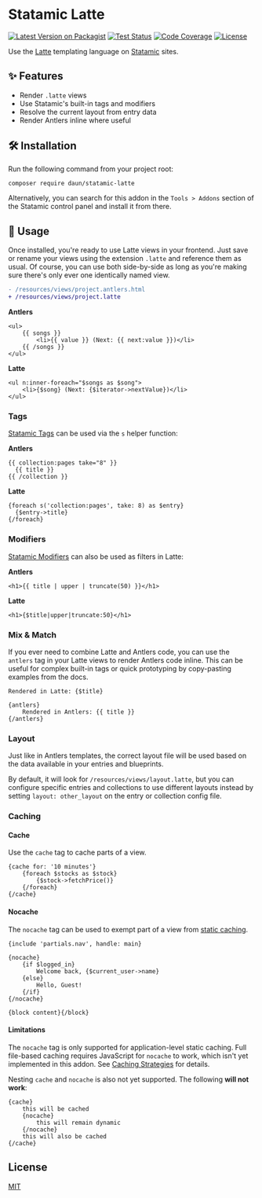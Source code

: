 # Statamic Latte

[![Latest Version on Packagist](https://img.shields.io/packagist/v/daun/statamic-latte.svg)](https://packagist.org/packages/daun/statamic-latte)
[![Test Status](https://img.shields.io/github/actions/workflow/status/daun/statamic-latte/ci.yml?label=tests)](https://github.com/daun/statamic-latte/actions/workflows/ci.yml)
[![Code Coverage](https://img.shields.io/codecov/c/github/daun/statamic-latte)](https://app.codecov.io/gh/daun/statamic-latte)
[![License](https://img.shields.io/github/license/daun/statamic-latte.svg)](https://github.com/daun/statamic-latte/blob/master/LICENSE)

Use the [Latte](https://latte.nette.org/en/) templating language on [Statamic](https://statamic.com/) sites.

## ✨ Features

- Render `.latte` views
- Use Statamic's built-in tags and modifiers
- Resolve the current layout from entry data
- Render Antlers inline where useful

## 🛠️ Installation

Run the following command from your project root:

```sh
composer require daun/statamic-latte
```

Alternatively, you can search for this addon in the `Tools > Addons` section of
the Statamic control panel and install it from there.

## 🎨 Usage

Once installed, you're ready to use Latte views in your frontend. Just save or rename your views
using the extension `.latte` and reference them as usual. Of course, you can use both side-by-side
as long as you're making sure there's only ever one identically named view.

```diff
- /resources/views/project.antlers.html
+ /resources/views/project.latte
```

**Antlers**

```antlers
<ul>
    {{ songs }}
        <li>{{ value }} (Next: {{ next:value }})</li>
    {{ /songs }}
</ul>
```

**Latte**

```latte
<ul n:inner-foreach="$songs as $song">
    <li>{$song} (Next: {$iterator->nextValue})</li>
</ul>
```

### Tags

[Statamic Tags](https://statamic.dev/tags) can be used via the `s` helper function:

**Antlers**

```antlers
{{ collection:pages take="8" }}
  {{ title }}
{{ /collection }}
```

**Latte**

```latte
{foreach s('collection:pages', take: 8) as $entry}
  {$entry->title}
{/foreach}
```

### Modifiers

[Statamic Modifiers](https://statamic.dev/modifiers) can also be used as filters in Latte:

**Antlers**

```antlers
<h1>{{ title | upper | truncate(50) }}</h1>
```

**Latte**

```latte
<h1>{$title|upper|truncate:50}</h1>
```

### Mix & Match

If you ever need to combine Latte and Antlers code, you can use the `antlers` tag in your
Latte views to render Antlers code inline. This can be useful for complex built-in tags or quick
prototyping by copy-pasting examples from the docs.

```latte
Rendered in Latte: {$title}

{antlers}
    Rendered in Antlers: {{ title }}
{/antlers}
```

### Layout

Just like in Antlers templates, the correct layout file will be used based on the data available in
your entries and blueprints.

By default, it will look for `/resources/views/layout.latte`, but you can configure specific entries
and collections to use different layouts instead by setting `layout: other_layout` on the entry or
collection config file.

### Caching

#### Cache

Use the `cache` tag to cache parts of a view.

```latte
{cache for: '10 minutes'}
    {foreach $stocks as $stock}
        {$stock->fetchPrice()}
    {/foreach}
{/cache}
```

#### Nocache

The `nocache` tag can be used to exempt part of a view from
[static caching](https://statamic.dev/static-caching).

```latte
{include 'partials.nav', handle: main}
 
{nocache} 
    {if $logged_in}
        Welcome back, {$current_user->name}
    {else}
        Hello, Guest!
    {/if}
{/nocache}
 
{block content}{/block}
```

#### Limitations

The `nocache` tag is only supported for application-level static caching. Full file-based caching
requires JavaScript for `nocache` to work, which isn't yet implemented in this addon. See
[Caching Strategies](https://statamic.dev/static-caching#caching-strategies) for details.

Nesting `cache` and `nocache` is also not yet supported. The following **will not work**:

```latte
{cache}
    this will be cached
    {nocache}
        this will remain dynamic
    {/nocache}
    this will also be cached
{/cache}
```

## License

[MIT](https://opensource.org/licenses/MIT)
